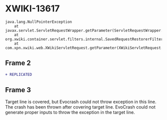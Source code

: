 # XWIKI-13617

```
java.lang.NullPointerException
	at javax.servlet.ServletRequestWrapper.getParameter(ServletRequestWrapper.java:194)
	at org.xwiki.container.servlet.filters.internal.SavedRequestRestorerFilter$SavedRequestWrapper.getParameter(SavedRequestRestorerFilter.java:127)
	at com.xpn.xwiki.web.XWikiServletRequest.getParameter(XWikiServletRequest.java:281)
```

## Frame 2
```diff
+ REPLICATED
```

## Frame 3
Target line is covered, but Evocrash could not throw exception in this line. The crash has been thrown after covering target line.
EvoCrash could not generate proper inputs to throw the exception in the target line.
